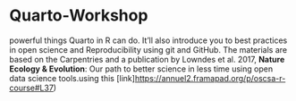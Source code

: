 # Quarto-Workshop
 powerful things Quarto in R can do. It’ll also introduce you to best practices in open science and Reproducibility using git and GitHub. The materials are based on the Carpentries and a publication by Lowndes et al. 2017, **Nature Ecology & Evolution**: Our path to better science in less time using open data science tools.using this [link]https://annuel2.framapad.org/p/oscsa-r-course#L37) 

